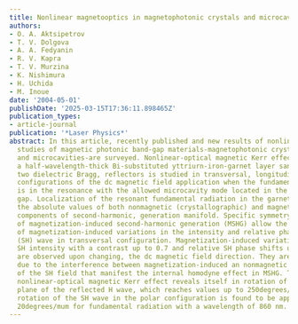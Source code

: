 ```yaml
---
title: Nonlinear magnetooptics in magnetophotonic crystals and microcavities
authors:
- O. A. Aktsipetrov
- T. V. Dolgova
- A. A. Fedyanin
- R. V. Kapra
- T. V. Murzina
- K. Nishimura
- H. Uchida
- M. Inoue
date: '2004-05-01'
publishDate: '2025-03-15T17:36:11.898465Z'
publication_types:
- article-journal
publication: '*Laser Physics*'
abstract: In this article, recently published and new results of nonlinear magnetooptical
  studies of magnetic photonic band-gap materials-magnetophotonic crystals (MPCs)
  and microcavities-are surveyed. Nonlinear-optical magnetic Kerr effect in MPC with
  a half-wavelength-thick Bi-substituted yttriurn-iron-garnet layer sandwiched between
  two dielectric Bragg, reflectors is studied in transversal, longitudinal, and polar
  configurations of the dc magnetic field application when the fundamental radiation
  is in the resonance with the allowed microcavity mode located in the photonic band
  gap. Localization of the resonant fundamental radiation in the garnet spacer enhances
  the absolute values of both nonmagnetic (crystallographic) and magnetization-induced
  components of second-harmonic, generation manifold. Specific symmetry properties
  of magnetization-induced second-harmonic generation (MSHG) allow the observation
  of magnetization-induced variations in the intensity and relative phase of the second-harmonic
  (SH) wave in transversal configuration. Magnetization-induced variations in the
  SH intensity with a contrast up to 0.7 and relative SH phase shifts up to 180degrees
  are observed upon changing, the dc magnetic field direction. They are odd in magnetization
  due to the interference between magnetization-induced an nonmagnetic components
  of the SH field that manifest the internal homodyne effect in MSHG. The longitudinal
  nonlinear-optical magnetic Kerr effect reveals itself in rotation of the polarization
  plane of the reflected H wave, which reaches values up to 250degrees/mum. The polarization
  rotation of the SH wave in the polar configuration is found to be approximately
  20degrees/mum for fundamental radiation with a wavelength of 860 nm.
---
```

